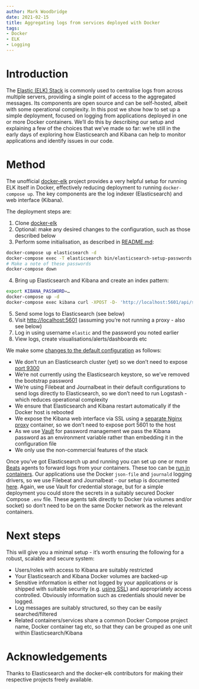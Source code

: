 ```yaml
---
author: Mark Woodbridge
date: 2021-02-15
title: Aggregating logs from services deployed with Docker
tags:
- Docker
- ELK
- Logging
---
```


# Introduction

The [Elastic (ELK) Stack](https://www.elastic.co/what-is/elk-stack) is commonly used to centralise logs from across
multiple servers, providing a single point of access to the aggregated messages. Its components are open source and can
be self-hosted, albeit with some operational complexity. In this post we show how to set up a simple deployment, focused
on logging from applications deployed in one or more Docker containers. We’ll do this by describing our setup and
explaining a few of the choices that we’ve made so far: we’re still in the early days of exploring how Elasticsearch and
Kibana can help to monitor applications and identify issues in our code.

# Method

The unofficial [docker-elk](https://github.com/deviantony/docker-elk) project provides a very helpful setup for running
ELK itself in Docker, effectively reducing deployment to running `docker-compose up`. The key components are the log
indexer (Elasticsearch) and web interface (Kibana).

The deployment steps are:

1. Clone [docker-elk](https://github.com/deviantony/docker-elk)
2. Optional: make any desired changes to the configuration, such as those described below
3. Perform some initialisation, as described
   in [README.md](https://github.com/deviantony/docker-elk/blob/main/README.md):

  ```sh
  docker-compose up elasticsearch -d
  docker-compose exec -T elasticsearch bin/elasticsearch-setup-passwords auto --batch
  # Make a note of these passwords
  docker-compose down
  ```

4. Bring up Elasticsearch and Kibana and create an index pattern:

  ```sh
  export KIBANA_PASSWORD=…
  docker-compose up -d
  docker-compose exec kibana curl -XPOST -D- 'http://localhost:5601/api/saved_objects/index-pattern' -H 'Content-Type: application/json' -u elastic:${ELASTIC_PASSWORD?} -d '{"attributes":{"title":"filebeat-*,journalbeat-*","timeFieldName":"@timestamp"}}'
  ```

5. Send some logs to Elasticsearch (see below)
6. Visit <http://localhost:5601> (assuming you’re not running a proxy - also see below)
7. Log in using username `elastic` and the password you noted earlier
8. View logs, create visualisations/alerts/dashboards etc

We make some
[changes to the default configuration](https://github.com/deviantony/docker-elk/compare/main...reside-ic:main) as
follows:

- We don’t run an Elasticsearch cluster (yet) so we don’t need to
  expose [port 9300](https://discuss.elastic.co/t/what-are-ports-9200-and-9300-used-for/238578)
- We’re not currently using the Elasticsearch keystore, so we’ve removed the bootstrap password
- We’re using Filebeat and Journalbeat in their default configurations to send logs directly to Elasticsearch, so we
  don’t need to run Logstash - which reduces operational complexity
- We ensure that Elasticsearch and Kibana restart automatically if the Docker host is rebooted
- We expose the Kibana web interface via SSL using
  a [separate Nginx proxy](https://github.com/reside-ic/logs/blob/main/docker-compose.override.yml) container, so we
  don’t need to expose port 5601 to the host
- As we use [Vault](https://www.vaultproject.io/) for password management we pass the Kibana password as an environment
  variable rather than embedding it in the configuration file
- We only use the non-commercial features of the stack

Once you’ve got Elasticsearch up and running you can set up one or more [Beats](https://www.elastic.co/beats/) agents to
forward logs from your containers. These too can
be [run in containers](https://github.com/reside-ic/beats/blob/main/docker-compose.yml). Our applications use the
Docker `json-file` and `journald` logging drivers, so we use Filebeat and Journalbeat - our setup is
documented [here](https://github.com/reside-ic/beats). Again, we use Vault for credential storage, but for a simple
deployment you could store the secrets in a suitably secured Docker Compose `.env` file. These agents talk directly to
Docker (via volumes and/or socket) so don’t need to be on the same Docker network as the relevant containers.

# Next steps

This will give you a minimal setup - it’s worth ensuring the following for a robust, scalable and secure system:

- Users/roles with access to Kibana are suitably restricted
- Your Elasticsearch and Kibana Docker volumes are backed-up
- Sensitive information is either not logged by your applications or is shipped with suitable security (e.g.
  [using SSL](https://www.elastic.co/guide/en/beats/filebeat/current/configuration-ssl.html)) and appropriately access
  controlled. Obviously information such as credentials should never be logged.
- Log messages are suitably structured, so they can be easily searched/filtered
- Related containers/services share a common Docker Compose project name, Docker container tag etc, so that they can be
  grouped as one unit within Elasticsearch/Kibana

# Acknowledgements

Thanks to Elasticsearch and the docker-elk contributors for making their respective projects freely available.
